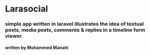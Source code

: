 # Larasocial 

### simple app written in laravel illustrates the idea of textual posts, media posts, comments & replies in a timeline form viewer. 

#### written by Mohammed Manahi
